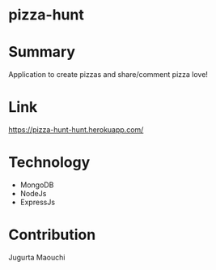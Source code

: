 # pizza-hunt


# Summary
Application to create pizzas and share/comment pizza love!


# Link
https://pizza-hunt-hunt.herokuapp.com/


# Technology
* MongoDB
* NodeJs
* ExpressJs


# Contribution

Jugurta Maouchi
